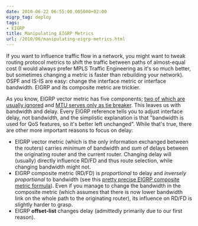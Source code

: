 ```yaml
---
date: 2010-06-22 06:55:00.005000+02:00
eigrp_tag: deploy
tags:
- EIGRP
title: Manipulating EIGRP Metrics
url: /2010/06/manipulating-eigrp-metrics.html
---
```

If you want to influence traffic flow in a network, you might want to tweak routing protocol metrics to shift the traffic between paths of almost-equal cost (I would always prefer MPLS Traffic Engineering as it's so much better, but sometimes changing a metric is faster than rebuilding your network). OSPF and IS-IS are easy: change the interface metric or interface bandwidth. EIGRP and its composite metric are trickier.

As you know, EIGRP vector metric has five components; [two of which are usually ignored](/2009/06/eigrp-load-and-reliability-metrics.html) and [MTU serves only as tie breaker](/2010/06/eigrp-mtu-metric.html). This leaves us with bandwidth and delay. Every EIGRP reference tells you to adjust interface delay, not bandwidth, and the simplistic explanation is that "bandwidth is used for QoS features, so it's better left unchanged". While that's true, there are other more important reasons to focus on delay:
<!--more-->
-   EIGRP vector metric (which is the only information exchanged between the routers) carries *minimum* of bandwidth and *sum* of delays between the originating router and the current router. Changing delay will (usually) directly influence RD/FD and thus route selection, while changing bandwidth might not.
-   EIGRP composite metric (RD/FD) is *proportional* to delay and *inversely proportional* to bandwidth (see this [pretty precise EIGRP composite metric formula](http://www.lastkrell.com/2006/09/13/cisco%E2%80%99s-eigrp-metric-calculations/)). Even if you manage to change the bandwidth in the composite metric (which assumes that there is now lower bandwidth link on the whole path to the originating router), its influence on RD/FD is slightly harder to grasp.
-   EIGRP **offset-list** changes delay (admittedly primarily due to our first reason).
